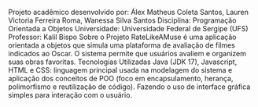 Projeto acadêmico desenvolvido por:
Álex Matheus Coleta Santos, Lauren Victoria Ferreira Roma, Wanessa Silva Santos
Disciplina: Programação Orientada a Objetos
Universidade: Universidade Federal de Sergipe (UFS)
Professor: Kalil Bispo
Sobre o Projeto
RateLikeAMuse é uma aplicação orientada a objetos que simula uma plataforma de avaliação de filmes indicados ao Oscar. O sistema permite que usuários avaliem e organizem suas obras favoritas.
Tecnologias Utilizadas
Java (JDK 17), Javascript, HTML e CSS: linguagem principal usada na modelagem do sistema e aplicação dos conceitos de POO (foco em encapsulamento, herança, polimorfismo e reutilização de código). Fazendo o uso de interface gráfica simples para interação com o usuário.
